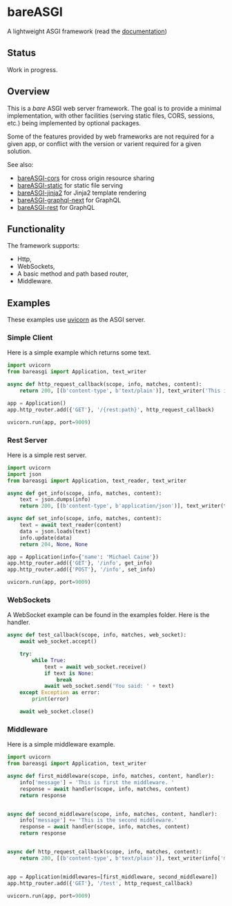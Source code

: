 # bareASGI

A lightweight ASGI framework (read the [documentation](https://rob-blackbourn.github.io/bareASGI/))

## Status

Work in progress.

## Overview

This is a _bare_ ASGI web server framework. The goal is to provide
a minimal implementation, with other facilities (serving static files, CORS, sessions, etc.)
being implemented by optional packages.

Some of the features provided by web frameworks are not required for a given app, or conflict with the
version or varient required for a given solution. 

See also:
* [bareASGI-cors](https://github.com/rob-blackbourn/bareASGI-cors) for cross origin resource sharing
* [bareASGI-static](https://github.com/rob-blackbourn/bareASGI-static) for static file serving
* [bareASGI-jinja2](https://github.com/rob-blackbourn/bareASGI-jinja2) for Jinja2 template rendering
* [bareASGI-graphql-next](https://github.com/rob-blackbourn/bareASGI-graphql-next) for GraphQL
* [bareASGI-rest](https://github.com/rob-blackbourn/bareASGI-rest) for GraphQL

## Functionality

The framework supports:
* Http,
* WebSockets,
* A basic method and path based router,
* Middleware. 

## Examples

These examples use [uvicorn](https://www.uvicorn.org/) as the ASGI server.

### Simple Client

Here is a simple example which returns some text.

```python
import uvicorn
from bareasgi import Application, text_writer

async def http_request_callback(scope, info, matches, content):
    return 200, [(b'content-type', b'text/plain')], text_writer('This is not a test')

app = Application()
app.http_router.add({'GET'}, '/{rest:path}', http_request_callback)

uvicorn.run(app, port=9009)
```

### Rest Server

Here is a simple rest server.

```python
import uvicorn
import json
from bareasgi import Application, text_reader, text_writer

async def get_info(scope, info, matches, content):
    text = json.dumps(info)
    return 200, [(b'content-type', b'application/json')], text_writer(text)

async def set_info(scope, info, matches, content):
    text = await text_reader(content)
    data = json.loads(text)
    info.update(data)
    return 204, None, None

app = Application(info={'name': 'Michael Caine'})
app.http_router.add({'GET'}, '/info', get_info)
app.http_router.add({'POST'}, '/info', set_info)

uvicorn.run(app, port=9009)
```

### WebSockets

A WebSocket example can be found in the examples folder. Here is the handler.

```python
async def test_callback(scope, info, matches, web_socket):
    await web_socket.accept()

    try:
        while True:
            text = await web_socket.receive()
            if text is None:
                break
            await web_socket.send('You said: ' + text)
    except Exception as error:
        print(error)

    await web_socket.close()
```

### Middleware

Here is a simple middleware example.

```python
import uvicorn
from bareasgi import Application, text_writer

async def first_middleware(scope, info, matches, content, handler):
    info['message'] = 'This is first the middleware. '
    response = await handler(scope, info, matches, content)
    return response


async def second_middleware(scope, info, matches, content, handler):
    info['message'] += 'This is the second middleware.'
    response = await handler(scope, info, matches, content)
    return response


async def http_request_callback(scope, info, matches, content):
    return 200, [(b'content-type', b'text/plain')], text_writer(info['message'])


app = Application(middlewares=[first_middleware, second_middleware])
app.http_router.add({'GET'}, '/test', http_request_callback)

uvicorn.run(app, port=9009)
```
